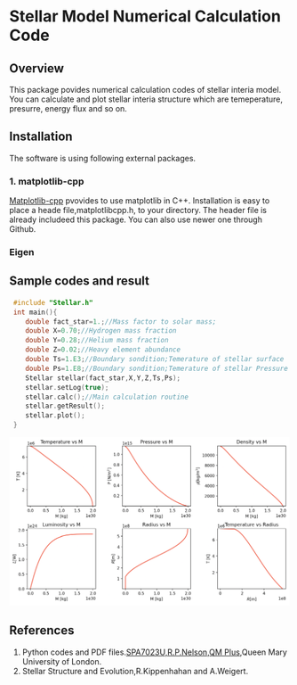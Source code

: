 # Stellar Model Numerical Calculation Code
## Overview
 This package povides numerical calculation codes of stellar interia model. You can calculate and plot stellar interia structure which are temeperature, presurre, energy flux and so on.

## Installation
 The software is using following external packages.
### 1. matplotlib-cpp
  [Matplotlib-cpp](https://github.com/lava/matplotlib-cpp) pvovides to use matplotlib in C++.
  Installation is easy to place a heade file,matplotlibcpp.h, to your directory. The header file is already includeed this package. You can also use newer one through Github. 
### Eigen
  
## Sample codes and result
```c++
 #include "Stellar.h"
 int main(){
	double fact_star=1.;//Mass factor to solar mass;
	double X=0.70;//Hydrogen mass fraction
	double Y=0.28;//Helium mass fraction
	double Z=0.02;//Heavy element abundance
	double Ts=1.E3;//Boundary sondition;Temerature of stellar surface 
	double Ps=1.E8;//Boundary sondition;Temerature of stellar Pressure
	Stellar stellar(fact_star,X,Y,Z,Ts,Ps);
	stellar.setLog(true);
	stellar.calc();//Main calculation routine
	stellar.getResult();
	stellar.plot();
 }
```

![Sample result](https://github.com/taketoe/stellarmodel/blob/master/example/sun.png)


## References
 1. Python codes and PDF files.[SPA7023U,R.P.Nelson,QM Plus](https://2019.qmplus.qmul.ac.uk/course/view.php?id=9017),Queen Mary University of London.
 2. Stellar Structure and Evolution,R.Kippenhahan and A.Weigert.

